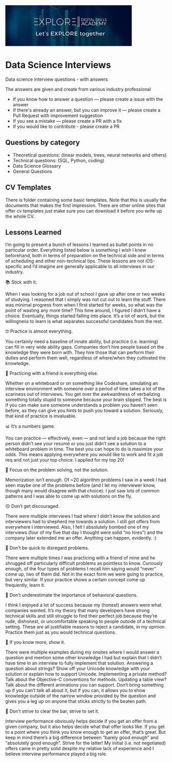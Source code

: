 <img src="img/download (1).png" />

# Data Science Interviews

Data science interview questions - with answers

The answers are given and create from various industry professional

* If you know how to answer a question — please create a issue with the answer
* If there's already an answer, but you can improve it — please create a Pull Request with improvement suggestion
* If you see a mistake — please create a PR with a fix
* If you would like to contribute - please create a PR


## Questions by category

* Theoretical questions: (linear models, trees, neural networks and others)
* Technical questions: (SQL, Python, coding)
* Data Science Glossary
* General Questions

## CV Templates

There is folder containing some basic templates. Note that this is usually the documents that makes the first impression. There are other online sites that offer cv templates just make sure you can download it before you write up the whole CV. 

## Lessons Learned

I’m going to present a bunch of lessons I learned as bullet points in no particular order. Everything listed below is something I wish I knew beforehand, both in terms of preparation on the technical side and in terms of scheduling and other non-technical tips. These lessons are not iOS-specific and I’d imagine are generally applicable to all interviews in our industry.

📚 Stick with it. 

When I was looking for a job out of school I gave up after one or two weeks of studying. I reasoned that I simply was not cut out to learn the stuff. There was minimal progress from when I first started for weeks, so what was the point of wasting any more time? This time around, I figured I didn’t have a choice. Eventually, things started falling into place. It’s a lot of work, but the willingness to learn is what separates successful candidates from the rest.

🤓 Practice is almost everything. 

You certainly need a baseline of innate ability, but practice (i.e. learning) can fill in very wide ability gaps. Companies don’t hire people based on the knowledge they were born with. They hire those that can perform their duties and perform them well, regardless of where/when they cultivated the knowledge.

👫 Practicing with a friend is everything else.

Whether on a whiteboard or on something like Codeshare, simulating an interview environment with someone over a period of time takes a lot of the scariness out of interviews. You get over the awkwardness of verbalizing something totally stupid to someone because your brain slipped. The best is if you can make sure someone understands a problem you haven’t seen before, as they can give you hints to push you toward a solution. Seriously, that kind of practice is invaluable.

📊 It’s a numbers game.

You can practice — effectively, even — and not land a job because the right person didn’t see your resumé or you just didn’t see a solution to a whiteboard problem in time. The best you can hope to do is maximize your odds. This means applying everywhere you would like to work and fit a job req and not just your top choice. I applied for my top 20!

🤔 Focus on the problem solving, not the solution.

Memorization isn’t enough. Of ~20 algorithm problems I saw in a week I had seen maybe one of the problems before (and I let my interviewer know, though many would disagree with that choice). I just saw lots of common patterns and I was able to come up with solutions on the fly.

😣 Don’t get discouraged. 

There were multiple interviews I had where I didn’t know the solution and interviewers had to shepherd me towards a solution. I still got offers from everywhere I interviewed. Also, I felt I absolutely bombed one of my interviews (four of my five that day I thought were solid “no hires”) and the company later extended me an offer. Anything can happen, evidently. :)

🤯 Don’t be quick to disregard problems. 

There were multiple times I was practicing with a friend of mine and he shrugged off particularly difficult problems as pointless to know. Curiously enough, of the four types of problems I recall him saying would “never” come up, two of them did. Not in the exact form we were going to practice, but very similar. If your practice shows a certain concept come up frequently, learn it.

🧐 Don’t underestimate the importance of behavioral questions.

I think I enjoyed a lot of success because my (honest) answers were what companies wanted. It’s my theory that many developers have strong technical skills and still struggle to find their perfect job because they’re rude, dishonest, or uncomfortable speaking to people outside of a technical setting. These are all justifiable reasons to reject a candidate, in my opinion. Practice them just as you would technical questions.

🧠 If you know more, show it. 

There were multiple examples during my onsites where I would answer a question and mention some other knowledge I had but explain that I didn’t have time in an interview to fully implement that solution. Answering a question about strings? Show off your Unicode knowledge with your solution or explain how to support Unicode. Implementing a private method? Talk about the Objective-C conventions for methods. Updating a table view? Talk about the different animations you can support. Don’t bring something up if you can’t talk all about it, but if you can, it allows you to show knowledge outside of the narrow window provided by the question and gives you a leg up on anyone that sticks strictly to the beaten path.

💪 Don’t strive to clear the bar, strive to set it.

Interview performance obviously helps decide if you get an offer from a given company, but it also helps decide what that offer looks like. If you get to a point where you think you know enough to get an offer, that’s great. But keep in mind there’s a big difference between “barely good enough” and “absolutely good enough”. Strive for the latter! My initial (i.e. not negotiated) offers came in pretty solid despite my relative lack of experience and I believe interview performance played a big role.

